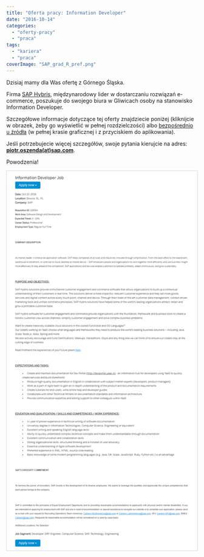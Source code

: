 ```yaml
---
title: "Oferta pracy: Information Developer"
date: "2016-10-14"
categories:
  - "oferty-pracy"
  - "praca"
tags:
  - "kariera"
  - "praca"
coverImage: "SAP_grad_R_pref.png"
---
```


Dzisiaj mamy dla Was ofertę z Górnego Śląska.

Firma [SAP Hybris](https://www.hybris.com/en/), międzynarodowy lider w dostarczaniu rozwiązań e-commerce, poszukuje do swojego biura w Gliwicach osoby na stanowisko Information Developer.

Szczegółowe informacje dotyczące tej oferty znajdziecie poniżej (kliknijcie w obrazek, żeby go wyświetlić w pełnej rozdzielczości) albo [bezpośrednio u źródła](https://jobs.sap.com/job/Gliwice-Information-Developer-Job-SL/328732301/?feedId=118400&utm_source=LinkedInJobPostings&utm_campaign=SAP_Linkedin) (w pełnej krasie graficznej i z przyciskiem do aplikowania).

Jeśli potrzebujecie więcej szczegółów, swoje pytania kierujcie na adres: **[piotr.oszenda(at)sap.com](mailto:piotr.oszenda@sap.com)**.

Powodzenia!

[![inf_dev_sap_gliwice](images/inf_dev_sap_gliwice.png)](http://techwriter.pl/wp-content/uploads/2016/10/inf_dev_sap_gliwice.png)
